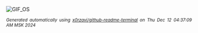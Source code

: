<div align="justify">
<picture>
    <source media="(prefers-color-scheme: dark)" srcset="https://i.ibb.co/ckRbwFP/output-gif.gif">
    <source media="(prefers-color-scheme: light)" srcset="https://i.ibb.co/ckRbwFP/output-gif.gif">
    <img alt="GIF_OS" src="https://i.ibb.co/ckRbwFP/output-gif.gif">
</picture>

<sub><i>Generated automatically using [x0rzavi/github-readme-terminal](https://github.com/x0rzavi/github-readme-terminal) on Thu Dec 12 04:37:09 AM MSK 2024</i></sub>

</div>

<!-- Image deletion URL: https://ibb.co/Xj6yDs9/2df46222c7a4397f876b10ad48e29271 -->